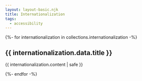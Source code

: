 ```yaml
---
layout: layout-basic.njk
title: Internationalization
tags:
  - accessibility
---
```


{%- for internationalization in collections.internationalization -%}

<section>
  <h2>
    {{ internationalization.data.title }}
  </h2>

  {{ internationalization.content | safe }}
</section>

{%- endfor -%}
